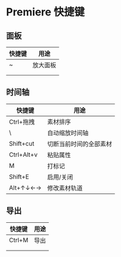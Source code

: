 <!--
title: Adobe_PR
sort:
-->

# Premiere 快捷键

## 面板

| 快捷键 | 用途     |
| ------ | -------- |
| ~      | 放大面板 |
|        |          |
|        |          |

## 时间轴

| 快捷键     | 用途                   |
| ---------- | ---------------------- |
| Ctrl+拖拽  | 素材排序               |
| \          | 自动缩放时间轴         |
| Shift+cut  | 切断当前时间的全部素材 |
| Ctrl+Alt+v | 粘贴属性               |
| M          | 打标记                 |
| Shift+E    | 启用/关闭              |
| Alt+↑↓←→   | 修改素材轨道           |

## 导出

| 快捷键 | 用途 |
| ------ | ---- |
| Ctrl+M | 导出 |
|        |      |
|        |      |
